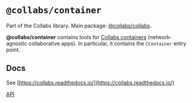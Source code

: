 # `@collabs/container`

Part of the Collabs library. Main package: [@collabs/collabs](https://www.npmjs.com/package/@collabs/collabs).

**@collabs/container** contains tools for [Collabs containers](https://collabs.readthedocs.io/en/latest/guide/containers.html) (network-agnostic collaborative apps). In particular, it contains the `CContainer` entry point.

## Docs

<!-- TODO: Link to specific docs page instead of whole site -->

See [https://collabs.readthedocs.io/](https://collabs.readthedocs.io/)

[API](https://collabs.readthedocs.io/en/latest/api/container)
